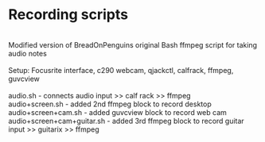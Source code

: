 # Recording scripts<br/>
<br />
Modified version of BreadOnPenguins original Bash ffmpeg script for taking audio notes<br />
<br />
Setup: Focusrite interface, c290 webcam, qjackctl, calfrack, ffmpeg, guvcview<br />
<br />
audio.sh - connects audio input >> calf rack >> ffmpeg<br />
audio+screen.sh - added 2nd ffmpeg block to record desktop<br />
audio+screen+cam.sh - added guvcview block to record web cam<br />
audio+screen+cam+guitar.sh - added 3rd ffmpeg block to record guitar input >> guitarix >> ffmpeg<br />
<br />
<br />  

